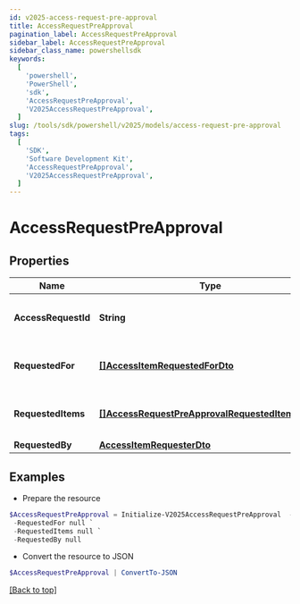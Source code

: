 ```yaml
---
id: v2025-access-request-pre-approval
title: AccessRequestPreApproval
pagination_label: AccessRequestPreApproval
sidebar_label: AccessRequestPreApproval
sidebar_class_name: powershellsdk
keywords:
  [
    'powershell',
    'PowerShell',
    'sdk',
    'AccessRequestPreApproval',
    'V2025AccessRequestPreApproval',
  ]
slug: /tools/sdk/powershell/v2025/models/access-request-pre-approval
tags:
  [
    'SDK',
    'Software Development Kit',
    'AccessRequestPreApproval',
    'V2025AccessRequestPreApproval',
  ]
---
```


# AccessRequestPreApproval

## Properties

| Name | Type | Description | Notes |
| --- | --- | --- | --- |
| **AccessRequestId** | **String** | The unique ID of the access request. | [required] |
| **RequestedFor** | [**[]AccessItemRequestedForDto**](access-item-requested-for-dto) | Identities access was requested for. | [required] |
| **RequestedItems** | [**[]AccessRequestPreApprovalRequestedItemsInner**](access-request-pre-approval-requested-items-inner) | Details of the access items being requested. | [required] |
| **RequestedBy** | [**AccessItemRequesterDto**](access-item-requester-dto) |  | [required] |

## Examples

- Prepare the resource

```powershell
$AccessRequestPreApproval = Initialize-V2025AccessRequestPreApproval  -AccessRequestId 2c91808b6ef1d43e016efba0ce470904 `
 -RequestedFor null `
 -RequestedItems null `
 -RequestedBy null
```

- Convert the resource to JSON

```powershell
$AccessRequestPreApproval | ConvertTo-JSON
```

[[Back to top]](#)

